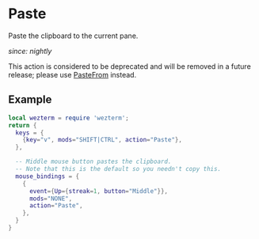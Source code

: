 # Paste

Paste the clipboard to the current pane.

*since: nightly*

This action is considered to be deprecated and will be removed in
a future release; please use [PasteFrom](PasteFrom.md) instead.

## Example

```lua
local wezterm = require 'wezterm';
return {
  keys = {
    {key="v", mods="SHIFT|CTRL", action="Paste"},
  },

  -- Middle mouse button pastes the clipboard.
  -- Note that this is the default so you needn't copy this.
  mouse_bindings = {
    {
      event={Up={streak=1, button="Middle"}},
      mods="NONE",
      action="Paste",
    },
  }
}
```


